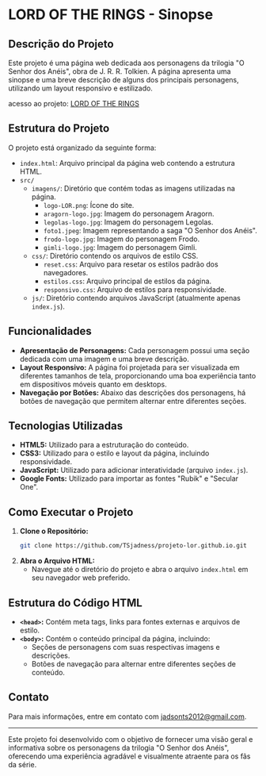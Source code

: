 # LORD OF THE RINGS - Sinopse

## Descrição do Projeto

Este projeto é uma página web dedicada aos personagens da trilogia "O Senhor dos Anéis", obra de J. R. R. Tolkien. A página apresenta uma sinopse e uma breve descrição de alguns dos principais personagens, utilizando um layout responsivo e estilizado.

acesso ao projeto: [LORD OF THE RINGS](https://tsjadness.github.io/projeto-lor.github.io/)

## Estrutura do Projeto


O projeto está organizado da seguinte forma:

- `index.html`: Arquivo principal da página web contendo a estrutura HTML.
- `src/`
  - `imagens/`: Diretório que contém todas as imagens utilizadas na página.
    - `logo-LOR.png`: Ícone do site.
    - `aragorn-logo.jpg`: Imagem do personagem Aragorn.
    - `legolas-logo.jpg`: Imagem do personagem Legolas.
    - `foto1.jpeg`: Imagem representando a saga "O Senhor dos Anéis".
    - `frodo-logo.jpg`: Imagem do personagem Frodo.
    - `gimli-logo.jpg`: Imagem do personagem Gimli.
  - `css/`: Diretório contendo os arquivos de estilo CSS.
    - `reset.css`: Arquivo para resetar os estilos padrão dos navegadores.
    - `estilos.css`: Arquivo principal de estilos da página.
    - `responsivo.css`: Arquivo de estilos para responsividade.
  - `js/`: Diretório contendo arquivos JavaScript (atualmente apenas `index.js`).

## Funcionalidades

- **Apresentação de Personagens:** Cada personagem possui uma seção dedicada com uma imagem e uma breve descrição.
- **Layout Responsivo:** A página foi projetada para ser visualizada em diferentes tamanhos de tela, proporcionando uma boa experiência tanto em dispositivos móveis quanto em desktops.
- **Navegação por Botões:** Abaixo das descrições dos personagens, há botões de navegação que permitem alternar entre diferentes seções.

## Tecnologias Utilizadas

- **HTML5:** Utilizado para a estruturação do conteúdo.
- **CSS3:** Utilizado para o estilo e layout da página, incluindo responsividade.
- **JavaScript:** Utilizado para adicionar interatividade (arquivo `index.js`).
- **Google Fonts:** Utilizado para importar as fontes "Rubik" e "Secular One".

## Como Executar o Projeto

1. **Clone o Repositório:**
   ```sh
   git clone https://github.com/TSjadness/projeto-lor.github.io.git
   ```
2. **Abra o Arquivo HTML:**
   - Navegue até o diretório do projeto e abra o arquivo `index.html` em seu navegador web preferido.

## Estrutura do Código HTML

- **`<head>`:** Contém meta tags, links para fontes externas e arquivos de estilo.
- **`<body>`:** Contém o conteúdo principal da página, incluindo:
  - Seções de personagens com suas respectivas imagens e descrições.
  - Botões de navegação para alternar entre diferentes seções de conteúdo.

## Contato

Para mais informações, entre em contato com [jadsonts2012@gmail.com](mailto:seu-email@exemplo.com).

---

Este projeto foi desenvolvido com o objetivo de fornecer uma visão geral e informativa sobre os personagens da trilogia "O Senhor dos Anéis", oferecendo uma experiência agradável e visualmente atraente para os fãs da série.